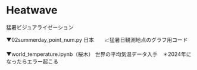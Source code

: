 # Heatwave
猛暑ビジュアライゼーション

▼02summerday_point_num.py
日本　　📈猛暑日観測地点のグラフ用コード

▼world_temperature.ipynb（桜木）
世界の平均気温データ入手　＊2024年になったらエラー起こる
